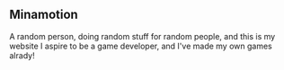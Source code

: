 ## Minamotion
A random person, doing random stuff for random people, and this is my website
I aspire to be a game developer, and I've made my own games alrady!